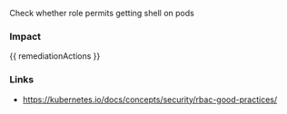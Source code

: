 
Check whether role permits getting shell on pods

### Impact
<!-- Add Impact here -->

<!-- DO NOT CHANGE -->
{{ remediationActions }}

### Links
- https://kubernetes.io/docs/concepts/security/rbac-good-practices/


